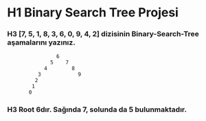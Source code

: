  # H1 Binary Search Tree Projesi


 ### H3 [7, 5, 1, 8, 3, 6, 0, 9, 4, 2] dizisinin Binary-Search-Tree aşamalarını yazınız.


                    6
                  5    7
                4        8
              3            9         
             2
            1
           0      

### H3 Root 6dır. Sağında 7, solunda da 5 bulunmaktadır.